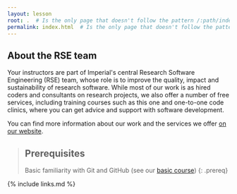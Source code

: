 ```yaml
---
layout: lesson
root: .  # Is the only page that doesn't follow the pattern /:path/index.html
permalink: index.html  # Is the only page that doesn't follow the pattern /:path/index.html
---
```


## About the RSE team

Your instructors are part of Imperial's central Research Software Engineering (RSE)
team, whose role is to improve the quality, impact and sustainability of research
software. While most of our work is as hired coders and consultants on research
projects, we also offer a number of free services, including training courses such as
this one and one-to-one code clinics, where you can get advice and support with software
development.

You can find more information about our work and the services we offer [on our website].

[on our website]: https://www.imperial.ac.uk/admin-services/ict/self-service/research-support/rcs/service-offering/research-software-engineering/

> ## Prerequisites
>
> Basic familiarity with Git and GitHub (see our [basic course](https://imperialcollegelondon.github.io/introductory_grad_school_git_course/index.html))
{: .prereq}

{% include links.md %}
